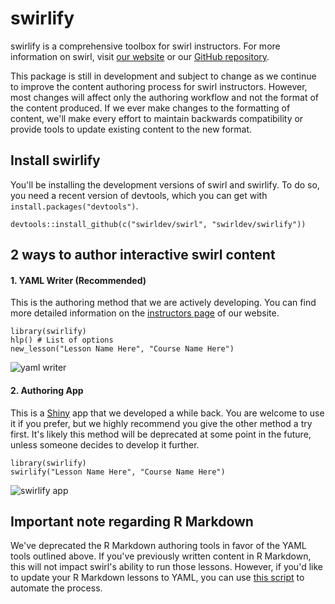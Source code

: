 swirlify
========

swirlify is a comprehensive toolbox for swirl instructors. For more information on swirl, visit [our website](http://swirlstats.com) or our [GitHub repository](https://github.com/swirldev/swirl).

This package is still in development and subject to change as we continue to improve the content authoring process for swirl instructors. However, most changes will affect only the authoring workflow and not the format of the content produced. If we ever make changes to the formatting of content, we'll make every effort to maintain backwards compatibility or provide tools to update existing content to the new format.

## Install swirlify

You'll be installing the development versions of swirl and swirlify. To do so, you need a recent version of devtools, which you can get with `install.packages("devtools")`.

```
devtools::install_github(c("swirldev/swirl", "swirldev/swirlify"))
```

## 2 ways to author interactive swirl content

#### 1. YAML Writer (Recommended)

This is the authoring method that we are actively developing. You can find more detailed information on the [instructors page](http://swirlstats.com/instructors.html) of our website.

```
library(swirlify)
hlp() # List of options
new_lesson("Lesson Name Here", "Course Name Here")
```

![yaml writer](https://dl.dropboxusercontent.com/u/14555519/yaml-writer-screenshot.png)

#### 2. Authoring App

This is a [Shiny](http://shiny.rstudio.com/) app that we developed a while back. You are welcome to use it if you prefer, but we highly recommend you give the other method a try first. It's likely this method will be deprecated at some point in the future, unless someone decides to develop it further.

```
library(swirlify)
swirlify("Lesson Name Here", "Course Name Here")
```

![swirlify app](https://dl.dropboxusercontent.com/u/14555519/Screenshot%202014-05-01%2023.52.36.png)

## Important note regarding R Markdown

We've deprecated the R Markdown authoring tools in favor of the YAML tools outlined above. If you've previously written content in R Markdown, this will not impact swirl's ability to run those lessons. However, if you'd like to update your R Markdown lessons to YAML, you can use [this script](https://github.com/swirldev/swirl_misc/blob/master/rmd2yaml.R) to automate the process.
